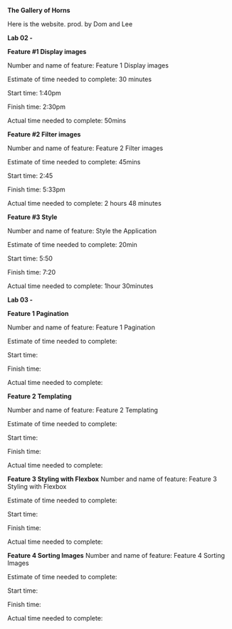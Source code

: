 **The Gallery of Horns**

Here is the website. prod. by Dom and Lee

**Lab 02 -**
<br>

**Feature #1 Display images**

Number and name of feature: Feature 1 Display images

Estimate of time needed to complete: 30 minutes

Start time: 1:40pm

Finish time: 2:30pm

Actual time needed to complete: 50mins
<br>


**Feature #2 Filter images**

Number and name of feature: Feature 2 Filter images

Estimate of time needed to complete: 45mins

Start time: 2:45

Finish time: 5:33pm

Actual time needed to complete: 2 hours 48 minutes
<br>


**Feature #3 Style**

Number and name of feature: Style the Application

Estimate of time needed to complete: 20min

Start time: 5:50

Finish time: 7:20

Actual time needed to complete: 1hour 30minutes
<br>

**Lab 03 -**
<br>

**Feature 1 Pagination**

Number and name of feature: Feature 1 Pagination

Estimate of time needed to complete: 

Start time: 

Finish time: 

Actual time needed to complete: 
<br>

**Feature 2 Templating**

Number and name of feature: Feature 2 Templating

Estimate of time needed to complete: 

Start time: 

Finish time: 

Actual time needed to complete: 
<br>

**Feature 3 Styling with Flexbox**
Number and name of feature: Feature 3 Styling with Flexbox

Estimate of time needed to complete: 

Start time: 

Finish time: 

Actual time needed to complete: 
<br>

**Feature 4 Sorting Images**
Number and name of feature: Feature 4 Sorting Images

Estimate of time needed to complete: 

Start time: 

Finish time: 

Actual time needed to complete: 
<br>


